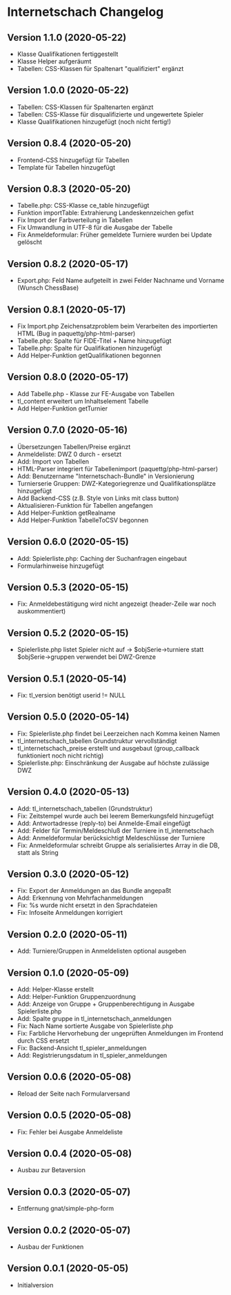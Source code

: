 # Internetschach Changelog

## Version 1.1.0 (2020-05-22)

* Klasse Qualifikationen fertiggestellt
* Klasse Helper aufgeräumt
* Tabellen: CSS-Klassen für Spaltenart "qualifiziert" ergänzt

## Version 1.0.0 (2020-05-22)

* Tabellen: CSS-Klassen für Spaltenarten ergänzt
* Tabellen: CSS-Klasse für disqualifizierte und ungewertete Spieler
* Klasse Qualifikationen hinzugefügt (noch nicht fertig!)

## Version 0.8.4 (2020-05-20)

* Frontend-CSS hinzugefügt für Tabellen
* Template für Tabellen hinzugefügt

## Version 0.8.3 (2020-05-20)

* Tabelle.php: CSS-Klasse ce_table hinzugefügt
* Funktion importTable: Extrahierung Landeskennzeichen gefixt
* Fix Import der Farbverteilung in Tabellen
* Fix Umwandlung in UTF-8 für die Ausgabe der Tabelle
* Fix Anmeldeformular: Früher gemeldete Turniere wurden bei Update gelöscht

## Version 0.8.2 (2020-05-17)

* Export.php: Feld Name aufgeteilt in zwei Felder Nachname und Vorname (Wunsch ChessBase)

## Version 0.8.1 (2020-05-17)

* Fix Import.php Zeichensatzproblem beim Verarbeiten des importierten HTML (Bug in paquettg/php-html-parser)
* Tabelle.php: Spalte für FIDE-Titel + Name hinzugefügt
* Tabelle.php: Spalte für Qualifikationen hinzugefügt
* Add Helper-Funktion getQualifikationen begonnen

## Version 0.8.0 (2020-05-17)

* Add Tabelle.php - Klasse zur FE-Ausgabe von Tabellen
* tl_content erweitert um Inhaltselement Tabelle
* Add Helper-Funktion getTurnier

## Version 0.7.0 (2020-05-16)

* Übersetzungen Tabellen/Preise ergänzt
* Anmeldeliste: DWZ 0 durch - ersetzt
* Add: Import von Tabellen
* HTML-Parser integriert für Tabellenimport (paquettg/php-html-parser)
* Add: Benutzername "Internetschach-Bundle" in Versionierung
* Turnierserie Gruppen: DWZ-Kategoriegrenze und Qualifikationsplätze hinzugefügt
* Add Backend-CSS (z.B. Style von Links mit class button)
* Aktualisieren-Funktion für Tabellen angefangen
* Add Helper-Funktion getRealname
* Add Helper-Funktion TabelleToCSV begonnen

## Version 0.6.0 (2020-05-15)

* Add: Spielerliste.php: Caching der Suchanfragen eingebaut
* Formularhinweise hinzugefügt

## Version 0.5.3 (2020-05-15)

* Fix: Anmeldebestätigung wird nicht angezeigt (header-Zeile war noch auskommentiert)

## Version 0.5.2 (2020-05-15)

* Spielerliste.php listet Spieler nicht auf -> $objSerie->turniere statt $objSerie->gruppen verwendet bei DWZ-Grenze

## Version 0.5.1 (2020-05-14)

* Fix: tl_version benötigt userid != NULL

## Version 0.5.0 (2020-05-14)

* Fix: Spielerliste.php findet bei Leerzeichen nach Komma keinen Namen
* tl_internetschach_tabellen Grundstruktur vervollständigt
* tl_internetschach_preise erstellt und ausgebaut (group_callback funktioniert noch nicht richtig)
* Spielerliste.php: Einschränkung der Ausgabe auf höchste zulässige DWZ

## Version 0.4.0 (2020-05-13)

* Add: tl_internetschach_tabellen (Grundstruktur)
* Fix: Zeitstempel wurde auch bei leerem Bemerkungsfeld hinzugefügt
* Add: Antwortadresse (reply-to) bei Anmelde-Email eingefügt
* Add: Felder für Termin/Meldeschluß der Turniere in tl_internetschach
* Add: Anmeldeformular berücksichtigt Meldeschlüsse der Turniere
* Fix: Anmeldeformular schreibt Gruppe als serialisiertes Array in die DB, statt als String

## Version 0.3.0 (2020-05-12)

* Fix: Export der Anmeldungen an das Bundle angepaßt
* Add: Erkennung von Mehrfachanmeldungen
* Fix: %s wurde nicht ersetzt in den Sprachdateien
* Fix: Infoseite Anmeldungen korrigiert

## Version 0.2.0 (2020-05-11)

* Add: Turniere/Gruppen in Anmeldelisten optional ausgeben

## Version 0.1.0 (2020-05-09)

* Add: Helper-Klasse erstellt
* Add: Helper-Funktion Gruppenzuordnung
* Add: Anzeige von Gruppe + Gruppenberechtigung in Ausgabe Spielerliste.php
* Add: Spalte gruppe in tl_internetschach_anmeldungen
* Fix: Nach Name sortierte Ausgabe von Spielerliste.php
* Fix: Farbliche Hervorhebung der ungeprüften Anmeldungen im Frontend durch CSS ersetzt
* Fix: Backend-Ansicht tl_spieler_anmeldungen
* Add: Registrierungsdatum in tl_spieler_anmeldungen

## Version 0.0.6 (2020-05-08)

* Reload der Seite nach Formularversand

## Version 0.0.5 (2020-05-08)

* Fix: Fehler bei Ausgabe Anmeldeliste

## Version 0.0.4 (2020-05-08)

* Ausbau zur Betaversion

## Version 0.0.3 (2020-05-07)

* Entfernung gnat/simple-php-form

## Version 0.0.2 (2020-05-07)

* Ausbau der Funktionen

## Version 0.0.1 (2020-05-05)

* Initialversion

